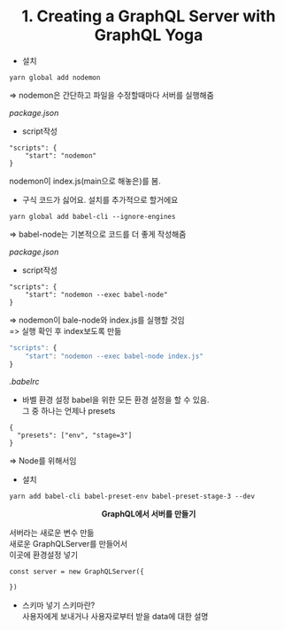 <h1 align="center">
<strong>1. Creating a GraphQL Server with GraphQL Yoga</strong><br>
</h1>

- 설치

```
yarn global add nodemon
```

=> nodemon은 간단하고 파일을 수정할때마다 서버를 실행해줌

_package.json_

- script작성

```
"scripts": {
    "start": "nodemon"
}

```

nodemon이 index.js(main으로 해놓은)를 봄.

- 구식 코드가 싫어요. 설치를 추가적으로 할거에요

```
yarn global add babel-cli --ignore-engines
```

=> babel-node는 기본적으로 코드를 더 좋게 작성해줌

_package.json_

- script작성

```
"scripts": {
    "start": "nodemon --exec babel-node"
}
```

=> nodemon이 bale-node와 index.js를 실행할 것임<br>
=> 실행 확인 후 index보도록 만듦

```javascript
"scripts": {
    "start": "nodemon --exec babel-node index.js"
}
```

_.babelrc_

- 바벨 환경 설정
  babel을 위한 모든 환경 설정을 할 수 있음.<br>
  그 중 하나는 언제나 presets

```
{
  "presets": ["env", "stage=3"]
}

```

=> Node를 위해서임

- 설치

```
yarn add babel-cli babel-preset-env babel-preset-stage-3 --dev
```

<p align="center"> <strong>GraphQL에서 서버를 만들기</strong><br></p>

서버라는 새로운 변수 만듦<br>
새로운 GraphQLServer를 만들어서<br>
이곳에 환경설정 넣기

```GraphQL
const server = new GraphQLServer({

})
```

- 스키마 넣기
  스키마란? <br>
  사용자에게 보내거나 사용자로부터 받을 data에 대한 설명
